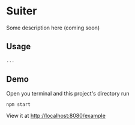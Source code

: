# Suiter

Some description here (coming soon)

## Usage

```js
...
```


## Demo

Open you terminal and this project's directory run

```
npm start
```

View it at [http://localhost:8080/example](http://localhost:8080/example)